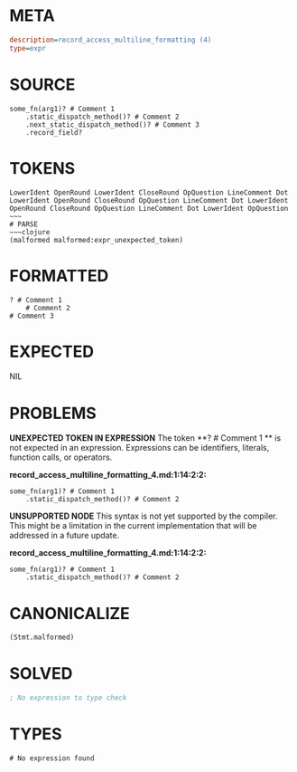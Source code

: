 # META
~~~ini
description=record_access_multiline_formatting (4)
type=expr
~~~
# SOURCE
~~~roc
some_fn(arg1)? # Comment 1
	.static_dispatch_method()? # Comment 2
	.next_static_dispatch_method()? # Comment 3
	.record_field?
~~~
# TOKENS
~~~text
LowerIdent OpenRound LowerIdent CloseRound OpQuestion LineComment Dot LowerIdent OpenRound CloseRound OpQuestion LineComment Dot LowerIdent OpenRound CloseRound OpQuestion LineComment Dot LowerIdent OpQuestion ~~~
# PARSE
~~~clojure
(malformed malformed:expr_unexpected_token)
~~~
# FORMATTED
~~~roc
? # Comment 1
	# Comment 2
# Comment 3
~~~
# EXPECTED
NIL
# PROBLEMS
**UNEXPECTED TOKEN IN EXPRESSION**
The token **? # Comment 1
	** is not expected in an expression.
Expressions can be identifiers, literals, function calls, or operators.

**record_access_multiline_formatting_4.md:1:14:2:2:**
```roc
some_fn(arg1)? # Comment 1
	.static_dispatch_method()? # Comment 2
```


**UNSUPPORTED NODE**
This syntax is not yet supported by the compiler.
This might be a limitation in the current implementation that will be addressed in a future update.

**record_access_multiline_formatting_4.md:1:14:2:2:**
```roc
some_fn(arg1)? # Comment 1
	.static_dispatch_method()? # Comment 2
```


# CANONICALIZE
~~~clojure
(Stmt.malformed)
~~~
# SOLVED
~~~clojure
; No expression to type check
~~~
# TYPES
~~~roc
# No expression found
~~~
